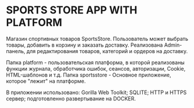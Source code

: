 # SPORTS STORE APP WITH PLATFORM

Магазин спортивных товаров SportsStore. Пользователь может выбрать товары, добавить в корзину и заказать доставку. Реализована Admin-панель, для редактирования товаров, категорий и ордеров на доставку.

Папка platform - пользовательская платформа, в которой реализованы функции журнала, обработчика ошибок, сеансов, авторизации, Cookie, HTML-шаблонов и т.д.
Папка sportsstore - Основное приложение, которое "лежит" на платформе. 

В приложении использовано: Gorilla Web Toolkit; SQLITE; HTTP и HTTPS сервер; подготовленно развертывание на DOCKER.

